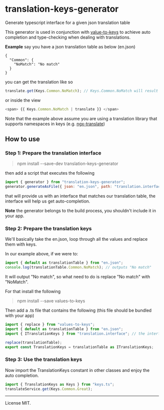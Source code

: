 # translation-keys-generator
Generate typescript interface for a given json translation table

This generator is used in conjunction with [value-to-keys](https://github.com/mohamedelhadi/values-to-keys)
to achieve auto completion and type-checking when dealing with translations.

**Example**
say you have a json translation table as below (en.json)
```
{
  "Common": {
    "NoMatch": "No match"
  }
}
```
you can get the translation like so
```javascript
translate.get(Keys.Common.NoMatch); // Keys.Common.NoMatch will result in "Common.NoMatch"
```
or inside the view
```javascript
<span> {{ Keys.Common.NoMatch | translate }} </span>
```

Note that the example above assume you are using a translation library that supports namespaces in keys (e.g. [ngx-translate](https://github.com/ngx-translate))

## How to use
### Step 1: Prepare the translation interface
> npm install --save-dev translation-keys-generator

then add a script that executes the following
```javascript
import { generator } from "translation-keys-generator";
generator.generateAsFile({ json: "en.json", path: "translation.interface.d.ts" });
```
that will provide us with an interface that matches our translation table, the interface will help us get auto-completion.

**Note** the generator belongs to the build process, you shouldn't include it in your app.

### Step 2: Prepare the translation keys
We'll basically take the en.json, loop through all the values and replace them with keys.

In our example above, if we were to:
```javascript
import { default as translationTable } from "en.json";
console.log(translationTable.Common.NoMatch); // outputs "No match"
```
It will output "No match", so what need to do is replace "No match" with "NoMatch".

For that install the following
>npm install --save values-to-keys

Then add a .ts file that contains the following (this file should be bundled with your app)
```typescript
import { replace } from "values-to-keys";
import { default as translationTable } from "en.json";
import { ITranslationKeys } from "translation.interface"; // the interface we generated in step 1

replace(translationTable);
export const TranslationKeys = translationTable as ITranslationKeys;
```
### Step 3: Use the translation keys
Now import the TranslationKeys constant in other classes and enjoy the auto completion.
```typescript
import { TranslationKeys as Keys } from "keys.ts";
translateService.get(Keys.Common.Great);
```
- - - -
License MIT.